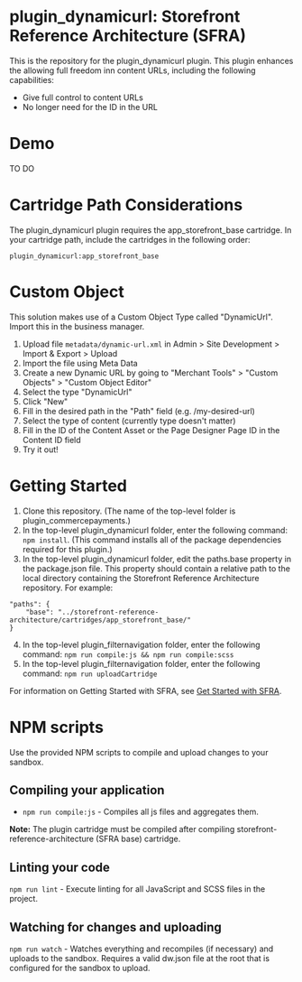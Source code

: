 # plugin_dynamicurl: Storefront Reference Architecture (SFRA)

This is the repository for the plugin_dynamicurl plugin. This plugin enhances the allowing full freedom inn content URLs, including the following capabilities:

* Give full control to content URLs
* No longer need for the ID in the URL

# Demo
TO DO

# Cartridge Path Considerations
The plugin_dynamicurl plugin requires the app\_storefront\_base cartridge. In your cartridge path, include the cartridges in the following order:

```
plugin_dynamicurl:app_storefront_base
```

# Custom Object
This solution makes use of a Custom Object Type called "DynamicUrl". Import this in the business manager.

1. Upload file ```metadata/dynamic-url.xml``` in Admin > Site Development > Import & Export > Upload
2. Import the file using Meta Data
3. Create a new Dynamic URL by going to "Merchant Tools" > "Custom Objects" > "Custom Object Editor"
4. Select the type "DynamicUrl"
5. Click "New"
6. Fill in the desired path in the "Path" field (e.g. /my-desired-url)
7. Select the type of content (currently type doesn't matter)
8. Fill in the ID of the Content Asset or the Page Designer Page ID in the Content ID field
9. Try it out!

# Getting Started

1. Clone this repository. (The name of the top-level folder is plugin\_commercepayments.)
2. In the top-level plugin_dynamicurl folder, enter the following command: `npm install`. (This command installs all of the package dependencies required for this plugin.)
3. In the top-level plugin_dynamicurl folder, edit the paths.base property in the package.json file. This property should contain a relative path to the local directory containing the Storefront Reference Architecture repository. For example:
```
"paths": {
    "base": "../storefront-reference-architecture/cartridges/app_storefront_base/"
}
```
4. In the top-level plugin_filternavigation folder, enter the following command: `npm run compile:js && npm run compile:scss`
5. In the top-level plugin_filternavigation folder, enter the following command: `npm run uploadCartridge`

For information on Getting Started with SFRA, see [Get Started with SFRA](https://documentation.b2c.commercecloud.salesforce.com/DOC1/index.jsp?topic=%2Fcom.demandware.dochelp%2Fcontent%2Fb2c_commerce%2Ftopics%2Fsfra%2Fb2c_sfra_setup.html).

# NPM scripts
Use the provided NPM scripts to compile and upload changes to your sandbox.

## Compiling your application

* `npm run compile:js` - Compiles all js files and aggregates them.

**Note:** The plugin cartridge must be compiled after compiling storefront-reference-architecture (SFRA base) cartridge.

## Linting your code

`npm run lint` - Execute linting for all JavaScript and SCSS files in the project.

## Watching for changes and uploading

`npm run watch` - Watches everything and recompiles (if necessary) and uploads to the sandbox. Requires a valid dw.json file at the root that is configured for the sandbox to upload.
